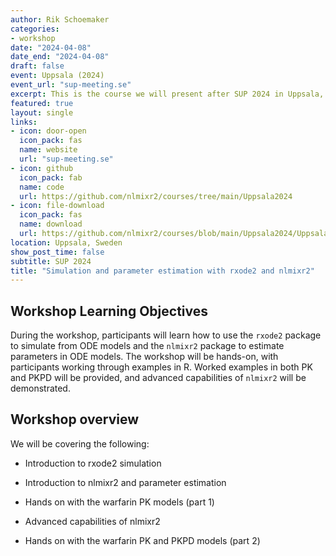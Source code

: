 ```yaml
---
author: Rik Schoemaker
categories:
- workshop
date: "2024-04-08"
date_end: "2024-04-08"
draft: false
event: Uppsala (2024)
event_url: "sup-meeting.se"
excerpt: This is the course we will present after SUP 2024 in Uppsala, Sweden, on 12 April 2024.
featured: true
layout: single
links:
- icon: door-open
  icon_pack: fas
  name: website
  url: "sup-meeting.se"
- icon: github
  icon_pack: fab
  name: code
  url: https://github.com/nlmixr2/courses/tree/main/Uppsala2024
- icon: file-download
  icon_pack: fas
  name: download
  url: https://github.com/nlmixr2/courses/blob/main/Uppsala2024/Uppsala2024.zip
location: Uppsala, Sweden
show_post_time: false
subtitle: SUP 2024
title: "Simulation and parameter estimation with rxode2 and nlmixr2"
---
```


## Workshop Learning Objectives

During the workshop, participants will learn how to use the `rxode2` package to simulate from ODE models and the `nlmixr2` package to estimate parameters in ODE models. The workshop will be hands-on, with participants working through examples in R. Worked examples in both PK and PKPD will be provided, and advanced capabilities of `nlmixr2` will be demonstrated. 

## Workshop overview 

We will be covering the following:

- Introduction to rxode2 simulation

- Introduction to nlmixr2 and parameter estimation

- Hands on with the warfarin PK models (part 1)

- Advanced capabilities of nlmixr2

- Hands on with the warfarin PK and PKPD models (part 2)


